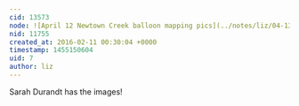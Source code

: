 ```yaml
---
cid: 13573
node: ![April 12 Newtown Creek balloon mapping pics](../notes/liz/04-13-2015/april-12-newtown-creek-balloon-mapping-pics)
nid: 11755
created_at: 2016-02-11 00:30:04 +0000
timestamp: 1455150604
uid: 7
author: liz
---
```


Sarah Durandt has the images!